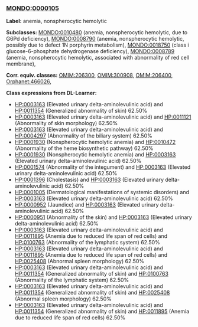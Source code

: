 
### [MONDO:0000105](http://purl.obolibrary.org/obo/MONDO_0000105)
**Label:** anemia, nonspherocytic hemolytic

**Subclasses:** [MONDO:0010480](http://purl.obolibrary.org/obo/MONDO_0010480) (anemia, nonspherocytic hemolytic, due to G6Pd deficiency), [MONDO:0008790](http://purl.obolibrary.org/obo/MONDO_0008790) (anemia, nonspherocytic hemolytic, possibly due to defect 1N porphyrin metabolism), [MONDO:0018750](http://purl.obolibrary.org/obo/MONDO_0018750) (class i glucose-6-phosphate dehydrogenase deficiency), [MONDO:0008789](http://purl.obolibrary.org/obo/MONDO_0008789) (anemia, nonspherocytic hemolytic, associated with abnormality of red cell membrane), 

**Corr. equiv. classes:** [OMIM:206300](http://purl.obolibrary.org/obo/OMIM_206300), [OMIM:300908](http://purl.obolibrary.org/obo/OMIM_300908), [OMIM:206400](http://purl.obolibrary.org/obo/OMIM_206400), [Orphanet:466026](http://www.orpha.net/ORDO/Orphanet_466026), 

**Class expressions from DL-Learner:**

- [HP:0003163](http://purl.obolibrary.org/obo/HP_0003163) (Elevated urinary delta-aminolevulinic acid) and [HP:0011354](http://purl.obolibrary.org/obo/HP_0011354) (Generalized abnormality of skin) 62.50%
- [HP:0003163](http://purl.obolibrary.org/obo/HP_0003163) (Elevated urinary delta-aminolevulinic acid) and [HP:0011121](http://purl.obolibrary.org/obo/HP_0011121) (Abnormality of skin morphology) 62.50%
- [HP:0003163](http://purl.obolibrary.org/obo/HP_0003163) (Elevated urinary delta-aminolevulinic acid) and [HP:0004297](http://purl.obolibrary.org/obo/HP_0004297) (Abnormality of the biliary system) 62.50%
- [HP:0001930](http://purl.obolibrary.org/obo/HP_0001930) (Nonspherocytic hemolytic anemia) and [HP:0010472](http://purl.obolibrary.org/obo/HP_0010472) (Abnormality of the heme biosynthetic pathway) 62.50%
- [HP:0001930](http://purl.obolibrary.org/obo/HP_0001930) (Nonspherocytic hemolytic anemia) and [HP:0003163](http://purl.obolibrary.org/obo/HP_0003163) (Elevated urinary delta-aminolevulinic acid) 62.50%
- [HP:0001574](http://purl.obolibrary.org/obo/HP_0001574) (Abnormality of the integument) and [HP:0003163](http://purl.obolibrary.org/obo/HP_0003163) (Elevated urinary delta-aminolevulinic acid) 62.50%
- [HP:0001396](http://purl.obolibrary.org/obo/HP_0001396) (Cholestasis) and [HP:0003163](http://purl.obolibrary.org/obo/HP_0003163) (Elevated urinary delta-aminolevulinic acid) 62.50%
- [HP:0001005](http://purl.obolibrary.org/obo/HP_0001005) (Dermatological manifestations of systemic disorders) and [HP:0003163](http://purl.obolibrary.org/obo/HP_0003163) (Elevated urinary delta-aminolevulinic acid) 62.50%
- [HP:0000952](http://purl.obolibrary.org/obo/HP_0000952) (Jaundice) and [HP:0003163](http://purl.obolibrary.org/obo/HP_0003163) (Elevated urinary delta-aminolevulinic acid) 62.50%
- [HP:0000951](http://purl.obolibrary.org/obo/HP_0000951) (Abnormality of the skin) and [HP:0003163](http://purl.obolibrary.org/obo/HP_0003163) (Elevated urinary delta-aminolevulinic acid) 62.50%
- [HP:0003163](http://purl.obolibrary.org/obo/HP_0003163) (Elevated urinary delta-aminolevulinic acid) and [HP:0011895](http://purl.obolibrary.org/obo/HP_0011895) (Anemia due to reduced life span of red cells) and [HP:0100763](http://purl.obolibrary.org/obo/HP_0100763) (Abnormality of the lymphatic system) 62.50%
- [HP:0003163](http://purl.obolibrary.org/obo/HP_0003163) (Elevated urinary delta-aminolevulinic acid) and [HP:0011895](http://purl.obolibrary.org/obo/HP_0011895) (Anemia due to reduced life span of red cells) and [HP:0025408](http://purl.obolibrary.org/obo/HP_0025408) (Abnormal spleen morphology) 62.50%
- [HP:0003163](http://purl.obolibrary.org/obo/HP_0003163) (Elevated urinary delta-aminolevulinic acid) and [HP:0011354](http://purl.obolibrary.org/obo/HP_0011354) (Generalized abnormality of skin) and [HP:0100763](http://purl.obolibrary.org/obo/HP_0100763) (Abnormality of the lymphatic system) 62.50%
- [HP:0003163](http://purl.obolibrary.org/obo/HP_0003163) (Elevated urinary delta-aminolevulinic acid) and [HP:0011354](http://purl.obolibrary.org/obo/HP_0011354) (Generalized abnormality of skin) and [HP:0025408](http://purl.obolibrary.org/obo/HP_0025408) (Abnormal spleen morphology) 62.50%
- [HP:0003163](http://purl.obolibrary.org/obo/HP_0003163) (Elevated urinary delta-aminolevulinic acid) and [HP:0011354](http://purl.obolibrary.org/obo/HP_0011354) (Generalized abnormality of skin) and [HP:0011895](http://purl.obolibrary.org/obo/HP_0011895) (Anemia due to reduced life span of red cells) 62.50%


